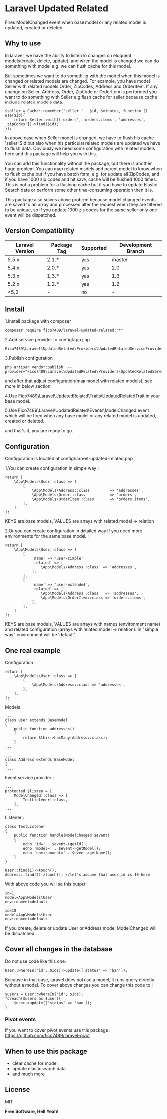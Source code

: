 # Laravel Updated Related

Fires ModelChanged event when base model or any related model is updated, created or deleted.

## Why to use

In laravel, we have the ability to listen to changes on eloquent models(create, delete, update), and when the model is changed we can do something with model e.g.  we can flush cache for this model.

But sometimes we want to do something with the model when this model is changed or related models are changed.
For example, you have model Seller with related models Order, ZipCodes, Address and OrderItem. If any change on Seller, Address, Order, ZipCode or OrderItem is performed you want to do something with Seller e.g flush cache for seller because cache include related models data: 

```
$seller = Cache::remember('seller_' . $id, $minutes, function () use($id){
    return Seller::with(['orders', 'orders.items', 'addresses', 'zipCodes'])->find($id);
});
```

In above case when Seller model is changed, we have to flush his cache 'seller'.$id but also when his particular related models are updated we have to flush data. Obviously we need some configuration with related models here and this package will help you with this.

You can add this functionality without the package, but there is another huge problem. You can map related models and parent model to know when to flush cache but if you have batch form, e.g. for update all ZipCodes, and if you have 1000 zip codes and hit save, cache will be flushed 1000 times. This is not a problem for a flushing cache but if you have to update Elastic Search data or perform some other time-consuming operation then it is. 

This package also solves above problem because model changed events are saved to an array and processed after the request when they are filtered to be unique, so if you update 1000 zip codes for the same seller only one event will be dispatched.


## Version Compatibility

| Laravel Version | Package Tag | Supported | Development Branch
|-----------------|-------------|-----------|-----------|
| 5.5.x | 2.1.* | yes | master
| 5.4.x | 2.0.* | yes | 2.0
| 5.3.x | 1.3.* | yes | 1.3
| 5.2.x | 1.2.* | yes | 1.2
| <5.2 | - | no | -



## Install

1.Install package with composer
```
composer require fico7489/laravel-updated-related:"*"
```
2.Add service provider to config/app.php
```
Fico7489\Laravel\UpdatedRelated\Providers\UpdatedRelatedServiceProvider::class
```
3.Publish configuration 
```
php artisan vendor:publish  --provider="Fico7489\Laravel\UpdatedRelated\Providers\UpdatedRelatedServiceProvider"
```
and after that adjust configuration(map model with related models), see more in below section.

4.Use Fico7489\Laravel\UpdatedRelated\Traits\UpdatedRelatedTrait in your base model.

5.Use Fico7489\Laravel\UpdatedRelated\Events\ModelChanged event which will be fired when any base model or any related model is updated, created or deleted.

and that's it, you are ready to go.

## Configuration

Configuration is located at config/laravel-updated-related.php

1.You can create configuration in simple way : 

```
return [
    \App\Models\User::class => [
        [
            \App\Models\Address::class         => 'addresses',
            \App\Models\Order::class           => 'orders',
            \App\Models\OrderItem::class       => 'orders.items',
        ],
    ],
];
```
KEYS are base models, VALUES are arrays with related model => relation

2.Or you can create configuration in detailed way if you need more environments for the same base model. : 

```
return [
    \App\Models\User::class => [
        [
            'name' => 'user-simple',
            'related' => [
                \App\Models\Address::class  => 'addresses',
            ],
        ],
        [
            'name' => 'user-extended',
            'related' => [
                \App\Models\Address::class   => 'addresses',
                \App\Models\OrderItem::class => 'orders.items',
            ],
        ],
    ]
];
```

KEYS are base models, VALUES are arrays with names (environment name) and related configuration (arrays with related model => relation). In "simple way" environment will be 'default'.

## One real example

Configuration :

```
return [
    \App\Models\User::class => [
        [
            \App\Models\Address::class => 'addresses',
        ],
    ],
];
```

Models :

```
...
class User extends BaseModel
{
    public function addresses()
    {
        return $this->hasMany(Address::class);
    }
...
```

```
...
class Address extends BaseModel
{
....
```

Event service provider :
```
...
protected $listen = [
    ModelChanged::class => [
        TestListener::class,
    ],
...
```

Listener :
```
class TestListener
{
    public function handle(ModelChanged $event)
    {
        echo 'id=' . $event->getId();
        echo 'model=' . $event->getModel();
        echo 'environment=' . $event->getName();
    }
}
```

```
User::find(1)->touch();
Address::find(2)->touch(); //let's assume that user_id is 10 here
```

With above code you will se this output:
```
id=1
model=App\Models\User
environment=default

id=10
model=App\Models\User
environment=default
```
If you create, delete or update User or Address model ModelChanged will be dispatched.

## Cover all changes in the database

Do not use code like this one: 
```
User::whereIn('id', $ids)->update(['status' => 'ban']);
```
Because in that case, laravel does not use a model, it runs query directly without a model. To cover above changes you can change this code to :
```
$users = User::whereIn('id', $ids);
foreach($users as $user){
    $user->update(['status' => 'ban']);
}
```

### Pivot events
If you want to cover pivot events use this package : https://github.com/fico7489/laravel-pivot


## When to use this package
* clear cache for model
* update elasticsearch data
* and much more

License
----

MIT


**Free Software, Hell Yeah!**